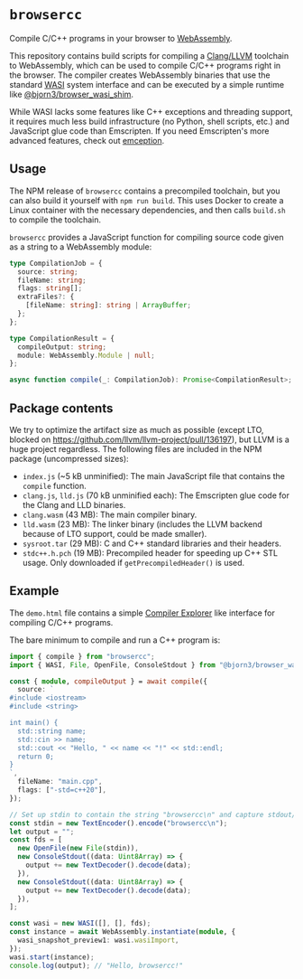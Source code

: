 # `browsercc`

Compile C/C++ programs in your browser to [WebAssembly](https://webassembly.org/).

This repository contains build scripts for compiling a [Clang/LLVM](https://github.com/llvm/llvm-project) toolchain to WebAssembly, which can be used to compile C/C++ programs right in the browser. The compiler creates WebAssembly binaries that use the standard [WASI](https://wasi.dev) system interface and can be executed by a simple runtime like [@bjorn3/browser_wasi_shim](https://www.npmjs.com/package/@bjorn3/browser_wasi_shim).

While WASI lacks some features like C++ exceptions and threading support, it requires much less build infrastructure (no Python, shell scripts, etc.) and JavaScript glue code than Emscripten. If you need Emscripten's more advanced features, check out [emception](https://github.com/jprendes/emception).

## Usage

The NPM release of `browsercc` contains a precompiled toolchain, but you can also build it yourself with `npm run build`. This uses Docker to create a Linux container with the necessary dependencies, and then calls `build.sh` to compile the toolchain.

`browsercc` provides a JavaScript function for compiling source code given as a string to a WebAssembly module:

```ts
type CompilationJob = {
  source: string;
  fileName: string;
  flags: string[];
  extraFiles?: {
    [fileName: string]: string | ArrayBuffer;
  };
};

type CompilationResult = {
  compileOutput: string;
  module: WebAssembly.Module | null;
};

async function compile(_: CompilationJob): Promise<CompilationResult>;
```

## Package contents

We try to optimize the artifact size as much as possible (except LTO, blocked on https://github.com/llvm/llvm-project/pull/136197), but LLVM is a huge project regardless. The following files are included in the NPM package (uncompressed sizes):

- `index.js` (~5 kB unminified): The main JavaScript file that contains the `compile` function.
- `clang.js`, `lld.js` (70 kB unminified each): The Emscripten glue code for the Clang and LLD binaries.
- `clang.wasm` (43 MB): The main compiler binary.
- `lld.wasm` (23 MB): The linker binary (includes the LLVM backend because of LTO support, could be made smaller).
- `sysroot.tar` (29 MB): C and C++ standard libraries and their headers.
- `stdc++.h.pch` (19 MB): Precompiled header for speeding up C++ STL usage. Only downloaded if `getPrecompiledHeader()` is used.

## Example

The `demo.html` file contains a simple [Compiler Explorer](https://godbolt.org/) like interface for compiling C/C++ programs.

The bare minimum to compile and run a C++ program is:

```ts
import { compile } from "browsercc";
import { WASI, File, OpenFile, ConsoleStdout } from "@bjorn3/browser_wasi_shim";

const { module, compileOutput } = await compile({
  source: `
#include <iostream>
#include <string>

int main() {
  std::string name;
  std::cin >> name;
  std::cout << "Hello, " << name << "!" << std::endl;
  return 0;
}
`,
  fileName: "main.cpp",
  flags: ["-std=c++20"],
});

// Set up stdin to contain the string "browsercc\n" and capture stdout/stderr in the `output` variable.
const stdin = new TextEncoder().encode("browsercc\n");
let output = "";
const fds = [
  new OpenFile(new File(stdin)),
  new ConsoleStdout((data: Uint8Array) => {
    output += new TextDecoder().decode(data);
  }),
  new ConsoleStdout((data: Uint8Array) => {
    output += new TextDecoder().decode(data);
  }),
];

const wasi = new WASI([], [], fds);
const instance = await WebAssembly.instantiate(module, {
  wasi_snapshot_preview1: wasi.wasiImport,
});
wasi.start(instance);
console.log(output); // "Hello, browsercc!"
```
